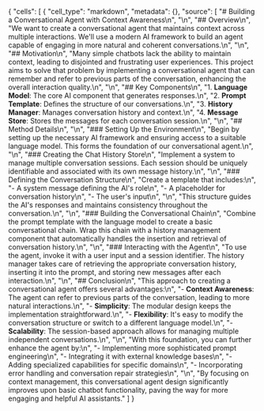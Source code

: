 {
 "cells": [
  {
   "cell_type": "markdown",
   "metadata": {},
   "source": [
    "# Building a Conversational Agent with Context Awareness\n",
    "\n",
    "## Overview\n",
    "We want to create a conversational agent that maintains context across multiple interactions. We'll use a modern AI framework to build an agent capable of engaging in more natural and coherent conversations.\n",
    "\n",
    "## Motivation\n",
    "Many simple chatbots lack the ability to maintain context, leading to disjointed and frustrating user experiences. This project aims to solve that problem by implementing a conversational agent that can remember and refer to previous parts of the conversation, enhancing the overall interaction quality.\n",
    "\n",
    "## Key Components\n",
    "1. **Language Model**: The core AI component that generates responses.\n",
    "2. **Prompt Template**: Defines the structure of our conversations.\n",
    "3. **History Manager**: Manages conversation history and context.\n",
    "4. **Message Store**: Stores the messages for each conversation session.\n",
    "\n",
    "## Method Details\n",
    "\n",
    "### Setting Up the Environment\n",
    "Begin by setting up the necessary AI framework and ensuring access to a suitable language model. This forms the foundation of our conversational agent.\n",
    "\n",
    "### Creating the Chat History Store\n",
    "Implement a system to manage multiple conversation sessions. Each session should be uniquely identifiable and associated with its own message history.\n",
    "\n",
    "### Defining the Conversation Structure\n",
    "Create a template that includes:\n",
    "- A system message defining the AI's role\n",
    "- A placeholder for conversation history\n",
    "- The user's input\n",
    "\n",
    "This structure guides the AI's responses and maintains consistency throughout the conversation.\n",
    "\n",
    "### Building the Conversational Chain\n",
    "Combine the prompt template with the language model to create a basic conversational chain. Wrap this chain with a history management component that automatically handles the insertion and retrieval of conversation history.\n",
    "\n",
    "### Interacting with the Agent\n",
    "To use the agent, invoke it with a user input and a session identifier. The history manager takes care of retrieving the appropriate conversation history, inserting it into the prompt, and storing new messages after each interaction.\n",
    "\n",
    "## Conclusion\n",
    "This approach to creating a conversational agent offers several advantages:\n",
    "- **Context Awareness**: The agent can refer to previous parts of the conversation, leading to more natural interactions.\n",
    "- **Simplicity**: The modular design keeps the implementation straightforward.\n",
    "- **Flexibility**: It's easy to modify the conversation structure or switch to a different language model.\n",
    "- **Scalability**: The session-based approach allows for managing multiple independent conversations.\n",
    "\n",
    "With this foundation, you can further enhance the agent by:\n",
    "- Implementing more sophisticated prompt engineering\n",
    "- Integrating it with external knowledge bases\n",
    "- Adding specialized capabilities for specific domains\n",
    "- Incorporating error handling and conversation repair strategies\n",
    "\n",
    "By focusing on context management, this conversational agent design significantly improves upon basic chatbot functionality, paving the way for more engaging and helpful AI assistants."
   ]
  }
   
